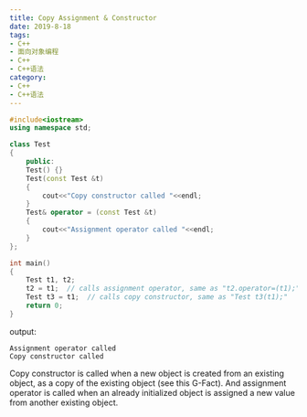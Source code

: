 ```yaml
---
title: Copy Assignment & Constructor
date: 2019-8-18
tags:
- C++
- 面向对象编程
- C++
- C++语法
category:
- C++
- C++语法
---
```


```c++
#include<iostream>
using namespace std;

class Test
{
    public:
    Test() {}
    Test(const Test &t)
    {
        cout<<"Copy constructor called "<<endl;
    }
    Test& operator = (const Test &t)
    {
        cout<<"Assignment operator called "<<endl;
    }
};

int main()
{
    Test t1, t2;
    t2 = t1;  // calls assignment operator, same as "t2.operator=(t1);"
    Test t3 = t1;  // calls copy constructor, same as "Test t3(t1);"
    return 0;
}
```

output:

```
Assignment operator called
Copy constructor called
```

Copy constructor is called when a new object is created from an existing object, as a copy of the existing object (see this G-Fact). And assignment operator is called when an already initialized object is assigned a new value from another existing object.
